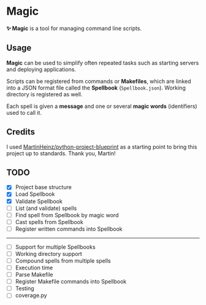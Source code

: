 # Magic

**✨ Magic** is a tool for managing command line scripts.

## Usage

**Magic** can be used to simplify often repeated tasks such as starting servers and deploying applications.

Scripts can be registered from commands or **Makefiles**, which are linked into a JSON format file called the **Spellbook** (`Spellbook.json`). Working directory is registered as well.

Each spell is given a **message** and one or several **magic words** (identifiers) used to call it.

## Credits

I used [MartinHeinz/python-project-blueprint](https://github.com/MartinHeinz/python-project-blueprint) as a starting point to bring this project up to standards. Thank you, Martin!

## TODO

* [X] Project base structure
* [X] Load Spellbook
* [X] Validate Spellbook
* [ ] List (and validate) spells
* [ ] Find spell from Spellbook by magic word
* [ ] Cast spells from Spellbook
* [ ] Register written commands into Spellbook

---

* [ ] Support for multiple Spellbooks
* [ ] Working directory support
* [ ] Compound spells from multiple spells
* [ ] Execution time
* [ ] Parse Makefile
* [ ] Register Makefile commands into Spellbook
* [ ] Testing
* [ ] coverage.py
